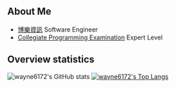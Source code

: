 ## About Me
+ [博樂資訊](https://www.pollex.com.tw/#!/) Software Engineer
+ [Collegiate Programming Examination](https://cpe.cse.nsysu.edu.tw/index.php) Expert Level

## Overview statistics
![wayne6172's GitHub stats](https://github-readme-stats.vercel.app/api?username=wayne6172&show_icons=true&theme=radical)
[![wayne6172's Top Langs](https://github-readme-stats.vercel.app/api/top-langs/?username=wayne6172&layout=compact)](https://github.com/anuraghazra/github-readme-stats)
